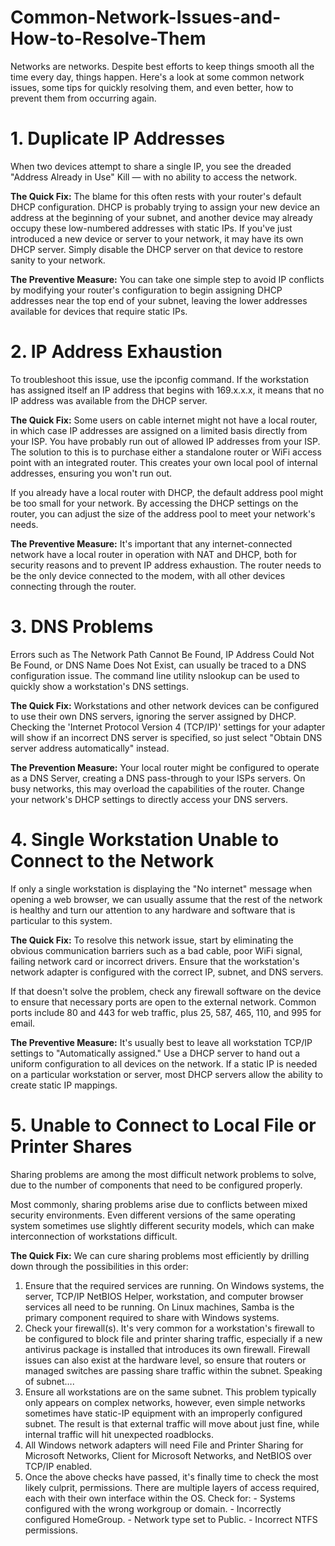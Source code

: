 # Common-Network-Issues-and-How-to-Resolve-Them

Networks are networks. Despite best efforts to keep things smooth all the time every day, things happen. Here's a look at some common network issues, some tips for quickly resolving them, and even better, how to prevent them from occurring again.

# 1. Duplicate IP Addresses
When two devices attempt to share a single IP, you see the dreaded "Address Already in Use" Kill — with no ability to access the network.

**The Quick Fix:** The blame for this often rests with your router's default DHCP configuration. DHCP is probably trying to assign your new device an address at the beginning of your subnet, and another device may already occupy these low-numbered addresses with static IPs. If you've just introduced a new device or server to your network, it may have its own DHCP server. Simply disable the DHCP server on that device to restore sanity to your network.

**The Preventive Measure:** You can take one simple step to avoid IP conflicts by modifying your router's configuration to begin assigning DHCP addresses near the top end of your subnet, leaving the lower addresses available for devices that require static IPs.

# 2. IP Address Exhaustion
To troubleshoot this issue, use the ipconfig command. If the workstation has assigned itself an IP address that begins with 169.x.x.x, it means that no IP address was available from the DHCP server.

**The Quick Fix:** Some users on cable internet might not have a local router, in which case IP addresses are assigned on a limited basis directly from your ISP. You have probably run out of allowed IP addresses from your ISP. The solution to this is to purchase either a standalone router or WiFi access point with an integrated router. This creates your own local pool of internal addresses, ensuring you won't run out.

If you already have a local router with DHCP, the default address pool might be too small for your network. By accessing the DHCP settings on the router, you can adjust the size of the address pool to meet your network's needs.

**The Preventive Measure:** It's important that any internet-connected network have a local router in operation with NAT and DHCP, both for security reasons and to prevent IP address exhaustion. The router needs to be the only device connected to the modem, with all other devices connecting through the router.


# 3. DNS Problems
Errors such as The Network Path Cannot Be Found, IP Address Could Not Be Found, or DNS Name Does Not Exist, can usually be traced to a DNS configuration issue. The command line utility nslookup can be used to quickly show a workstation's DNS settings.

**The Quick Fix:** Workstations and other network devices can be configured to use their own DNS servers, ignoring the server assigned by DHCP. Checking the 'Internet Protocol Version 4 (TCP/IP)' settings for your adapter will show if an incorrect DNS server is specified, so just select "Obtain DNS server address automatically" instead.

**The Prevention Measure:** Your local router might be configured to operate as a DNS Server, creating a DNS pass-through to your ISPs servers. On busy networks, this may overload the capabilities of the router. Change your network's DHCP settings to directly access your DNS servers.

# 4. Single Workstation Unable to Connect to the Network
If only a single workstation is displaying the "No internet" message when opening a web browser, we can usually assume that the rest of the network is healthy and turn our attention to any hardware and software that is particular to this system.

**The Quick Fix:** To resolve this network issue, start by eliminating the obvious communication barriers such as a bad cable, poor WiFi signal, failing network card or incorrect drivers. Ensure that the workstation's network adapter is configured with the correct IP, subnet, and DNS servers.

If that doesn't solve the problem, check any firewall software on the device to ensure that necessary ports are open to the external network. Common ports include 80 and 443 for web traffic, plus 25, 587, 465, 110, and 995 for email.

**The Preventive Measure:** It's usually best to leave all workstation TCP/IP settings to "Automatically assigned." Use a DHCP server to hand out a uniform configuration to all devices on the network. If a static IP is needed on a particular workstation or server, most DHCP servers allow the ability to create static IP mappings.

# 5. Unable to Connect to Local File or Printer Shares
Sharing problems are among the most difficult network problems to solve, due to the number of components that need to be configured properly.

Most commonly, sharing problems arise due to conflicts between mixed security environments. Even different versions of the same operating system sometimes use slightly different security models, which can make interconnection of workstations difficult.

**The Quick Fix:** We can cure sharing problems most efficiently by drilling down through the possibilities in this order:

1. Ensure that the required services are running. On Windows systems, the server, TCP/IP NetBIOS Helper, workstation, and computer browser services all need to be running. On Linux machines, Samba is the primary component required to share with Windows systems.
2. Check your firewall(s). It's very common for a workstation's firewall to be configured to block file and printer sharing traffic, especially if a new antivirus package is installed that introduces its own firewall. Firewall issues can also exist at the hardware level, so ensure that routers or managed switches are passing share traffic within the subnet. Speaking of subnet….
3. Ensure all workstations are on the same subnet. This problem typically only appears on complex networks, however, even simple networks sometimes have static-IP equipment with an improperly configured subnet. The result is that external traffic will move about just fine, while internal traffic will hit unexpected roadblocks.
4. All Windows network adapters will need File and Printer Sharing for Microsoft Networks, Client for Microsoft Networks, and NetBIOS over TCP/IP enabled.
5. Once the above checks have passed, it's finally time to check the most likely culprit, permissions. There are multiple layers of access required, each with their own interface within the OS. Check for:
        - Systems configured with the wrong workgroup or domain.
        - Incorrectly configured HomeGroup.
        - Network type set to Public.
        - Incorrect NTFS permissions.

